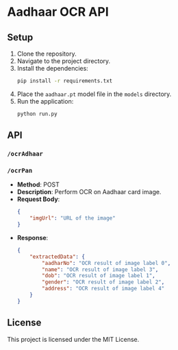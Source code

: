 # Aadhaar OCR API

## Setup

1. Clone the repository.
2. Navigate to the project directory.
3. Install the dependencies:
    ```bash
    pip install -r requirements.txt
    ```
4. Place the `aadhaar.pt` model file in the `models` directory.
5. Run the application:
    ```bash
    python run.py
    ```

## API

### `/ocrAdhaar`
### `/ocrPan`

- **Method**: POST
- **Description**: Perform OCR on Aadhaar card image.
- **Request Body**:
    ```json
    {
        "imgUrl": "URL of the image"
    }
    ```
- **Response**:
    ```json
    {
        "extractedData": {
            "aadharNo": "OCR result of image label 0",
            "name": "OCR result of image label 3",
            "dob": "OCR result of image label 1",
            "gender": "OCR result of image label 2",
            "address": "OCR result of image label 4"
        }
    }
    ```

## License

This project is licensed under the MIT License.
